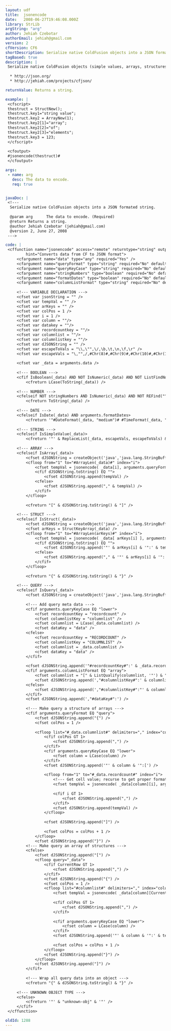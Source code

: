 ```yaml
---
layout: udf
title:  jsonencode
date:   2008-06-27T19:46:08.000Z
library: StrLib
argString: "arg"
author: Jehiah Czebotar
authorEmail: jehiah@gmail.com
version: 2
cfVersion: CF6
shortDescription: Serialize native ColdFusion objects into a JSON formated string.
tagBased: true
description: |
 Serialize native ColdFusion objects (simple values, arrays, structures, queries) into a JSON format string. This is usefull for passing data to the browser using AJAX where JSON is the dataformat.
 
  * http://json.org/
  * http://jehiah.com/projects/cfjson/

returnValue: Returns a string.

example: |
 <cfscript>
 thestruct = StructNew();
 thestruct.key1="string value";
 thestruct.key2 = ArrayNew(1);
 thestruct.key2[1]="array";
 thestruct.key2[2]="of";
 thestruct.key2[3]="elements";
 thestruct.key3 = 123;
 </cfscript>
 
 <cfoutput>
 #jsonencode(thestruct)#
 </cfoutput>

args:
 - name: arg
   desc: The data to encode.
   req: true


javaDoc: |
 <!---
  Serialize native ColdFusion objects into a JSON formated string.
  
  @param arg      The data to encode. (Required)
  @return Returns a string. 
  @author Jehiah Czebotar (jehiah@gmail.com) 
  @version 2, June 27, 2008 
 --->

code: |
 <cffunction name="jsonencode" access="remote" returntype="string" output="No"
         hint="Converts data from CF to JSON format">
     <cfargument name="data" type="any" required="Yes" />
     <cfargument name="queryFormat" type="string" required="No" default="query" /> <!-- query or array -->
     <cfargument name="queryKeyCase" type="string" required="No" default="lower" /> <!-- lower or upper -->
     <cfargument name="stringNumbers" type="boolean" required="No" default=false >
     <cfargument name="formatDates" type="boolean" required="No" default=false >
     <cfargument name="columnListFormat" type="string" required="No" default="string" > <!-- string or array -->
     
     <!--- VARIABLE DECLARATION --->
     <cfset var jsonString = "" />
     <cfset var tempVal = "" />
     <cfset var arKeys = "" />
     <cfset var colPos = 1 />
     <cfset var i = 1 />
     <cfset var column = ""/>
     <cfset var datakey = ""/>
     <cfset var recordcountkey = ""/>
     <cfset var columnlist = ""/>
     <cfset var columnlistkey = ""/>
     <cfset var dJSONString = "" />
     <cfset var escapeToVals = "\\,\"",\/,\b,\t,\n,\f,\r" />
     <cfset var escapeVals = "\,"",/,#Chr(8)#,#Chr(9)#,#Chr(10)#,#Chr(12)#,#Chr(13)#" />
     
     <cfset var _data = arguments.data />
 
     <!--- BOOLEAN --->
     <cfif IsBoolean(_data) AND NOT IsNumeric(_data) AND NOT ListFindNoCase("Yes,No", _data)>
         <cfreturn LCase(ToString(_data)) />
         
     <!--- NUMBER --->
     <cfelseif NOT stringNumbers AND IsNumeric(_data) AND NOT REFind("^0+[^\.]",_data)>
         <cfreturn ToString(_data) />
     
     <!--- DATE --->
     <cfelseif IsDate(_data) AND arguments.formatDates>
         <cfreturn '"#DateFormat(_data, "medium")# #TimeFormat(_data, "medium")#"' />
     
     <!--- STRING --->
     <cfelseif IsSimpleValue(_data)>
         <cfreturn '"' & ReplaceList(_data, escapeVals, escapeToVals) & '"' />
     
     <!--- ARRAY --->
     <cfelseif IsArray(_data)>
         <cfset dJSONString = createObject('java','java.lang.StringBuffer').init("") />
         <cfloop from="1" to="#ArrayLen(_data)#" index="i">
             <cfset tempVal = jsonencode( _data[i], arguments.queryFormat, arguments.queryKeyCase, arguments.stringNumbers, arguments.formatDates, arguments.columnListFormat ) />
             <cfif dJSONString.toString() EQ "">
                 <cfset dJSONString.append(tempVal) />
             <cfelse>
                 <cfset dJSONString.append("," & tempVal) />
             </cfif>
         </cfloop>
         
         <cfreturn "[" & dJSONString.toString() & "]" />
     
     <!--- STRUCT --->
     <cfelseif IsStruct(_data)>
         <cfset dJSONString = createObject('java','java.lang.StringBuffer').init("") />
         <cfset arKeys = StructKeyArray(_data) />
         <cfloop from="1" to="#ArrayLen(arKeys)#" index="i">
             <cfset tempVal = jsonencode( _data[ arKeys[i] ], arguments.queryFormat, arguments.queryKeyCase, arguments.stringNumbers, arguments.formatDates, arguments.columnListFormat ) />
             <cfif dJSONString.toString() EQ "">
                 <cfset dJSONString.append('"' & arKeys[i] & '":' & tempVal) />
             <cfelse>
                 <cfset dJSONString.append("," & '"' & arKeys[i] & '":' & tempVal) />
             </cfif>
         </cfloop>
         
         <cfreturn "{" & dJSONString.toString() & "}" />
     
     <!--- QUERY --->
     <cfelseif IsQuery(_data)>
         <cfset dJSONString = createObject('java','java.lang.StringBuffer').init("") />
         
         <!--- Add query meta data --->
         <cfif arguments.queryKeyCase EQ "lower">
             <cfset recordcountKey = "recordcount" />
             <cfset columnlistKey = "columnlist" />
             <cfset columnlist = LCase(_data.columnlist) />
             <cfset dataKey = "data" />
         <cfelse>
             <cfset recordcountKey = "RECORDCOUNT" />
             <cfset columnlistKey = "COLUMNLIST" />
             <cfset columnlist = _data.columnlist />
             <cfset dataKey = "data" />
         </cfif>
         
         <cfset dJSONString.append('"#recordcountKey#":' & _data.recordcount) />
         <cfif arguments.columnListFormat EQ "array">
             <cfset columnlist = "[" & ListQualify(columnlist, '"') & "]" />
             <cfset dJSONString.append(',"#columnlistKey#":' & columnlist) />
         <cfelse>
             <cfset dJSONString.append(',"#columnlistKey#":"' & columnlist & '"') />
         </cfif>
         <cfset dJSONString.append(',"#dataKey#":') />
         
         <!--- Make query a structure of arrays --->
         <cfif arguments.queryFormat EQ "query">
             <cfset dJSONString.append("{") />
             <cfset colPos = 1 />
             
             <cfloop list="#_data.columnlist#" delimiters="," index="column">
                 <cfif colPos GT 1>
                     <cfset dJSONString.append(",") />
                 </cfif>
                 <cfif arguments.queryKeyCase EQ "lower">
                     <cfset column = LCase(column) />
                 </cfif>
                 <cfset dJSONString.append('"' & column & '":[') />
                 
                 <cfloop from="1" to="#_data.recordcount#" index="i">
                     <!--- Get cell value; recurse to get proper format depending on string/number/boolean data type --->
                     <cfset tempVal = jsonencode( _data[column][i], arguments.queryFormat, arguments.queryKeyCase, arguments.stringNumbers, arguments.formatDates, arguments.columnListFormat ) />
                     
                     <cfif i GT 1>
                         <cfset dJSONString.append(",") />
                     </cfif>
                     <cfset dJSONString.append(tempVal) />
                 </cfloop>
                 
                 <cfset dJSONString.append("]") />
                 
                 <cfset colPos = colPos + 1 />
             </cfloop>
             <cfset dJSONString.append("}") />
         <!--- Make query an array of structures --->
         <cfelse>
             <cfset dJSONString.append("[") />
             <cfloop query="_data">
                 <cfif CurrentRow GT 1>
                     <cfset dJSONString.append(",") />
                 </cfif>
                 <cfset dJSONString.append("{") />
                 <cfset colPos = 1 />
                 <cfloop list="#columnlist#" delimiters="," index="column">
                     <cfset tempVal = jsonencode( _data[column][CurrentRow], arguments.queryFormat, arguments.queryKeyCase, arguments.stringNumbers, arguments.formatDates, arguments.columnListFormat ) />
                     
                     <cfif colPos GT 1>
                         <cfset dJSONString.append(",") />
                     </cfif>
                     
                     <cfif arguments.queryKeyCase EQ "lower">
                         <cfset column = LCase(column) />
                     </cfif>
                     <cfset dJSONString.append('"' & column & '":' & tempVal) />
                     
                     <cfset colPos = colPos + 1 />
                 </cfloop>
                 <cfset dJSONString.append("}") />
             </cfloop>
             <cfset dJSONString.append("]") />
         </cfif>
         
         <!--- Wrap all query data into an object --->
         <cfreturn "{" & dJSONString.toString() & "}" />
     
     <!--- UNKNOWN OBJECT TYPE --->
     <cfelse>
         <cfreturn '"' & "unknown-obj" & '"' />
     </cfif>
 </cffunction>

oldId: 1288
---
```


